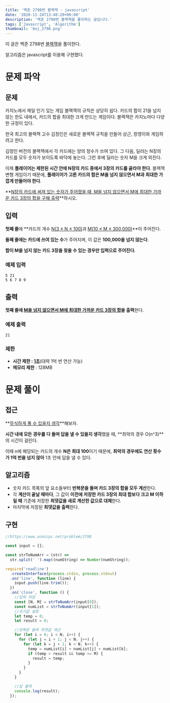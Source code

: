 ```yaml
---
title: '백준 2798번 블랙잭 - javascript'
date: '2020-11-24T13:48:20+00:00'
description: '백준 2798번 블랙잭을 풀이하는 글입니다.'
tags: ['Javascript', 'Algorithm']
thumbnail: 'boj_2798.png'
---
```


이 글은 백준 2798번 [블랙잭](https://www.acmicpc.net/problem/2798)을 풀이한다.

알고리즘은 javascript를 이용해 구현했다.

# 문제 파악

## 문제

카지노에서 제일 인기 있는 게임 블랙잭의 규칙은 상당히 쉽다. 카드의 합이 21을 넘지 않는 한도 내에서, 카드의 합을 최대한 크게 만드는 게임이다. 블랙잭은 카지노마다 다양한 규정이 있다.

한국 최고의 블랙잭 고수 김정인은 새로운 블랙잭 규칙을 만들어 상근, 창영이와 게임하려고 한다.

김정인 버전의 블랙잭에서 각 카드에는 양의 정수가 쓰여 있다. 그 다음, 딜러는 N장의 카드를 모두 숫자가 보이도록 바닥에 놓는다. 그런 후에 딜러는 숫자 M을 크게 외친다.

이제 **플레이어는 제한된 시간 안에 N장의 카드 중에서 3장의 카드를 골라야 한다**. 블랙잭 변형 게임이기 때문에, **플레이어가 고른 카드의 합은 M을 넘지 않으면서 M과 최대한 가깝게 만들어야 한다**.

**<u>N장의 카드에 써져 있는 숫자가 주어졌을 때, M을 넘지 않으면서 M에 최대한 가까운 카드 3장의 합을 구해 출력</u>**하시오.

## 입력

**첫째 줄**에 **카드의 개수 <u>N(3 ≤ N ≤ 100)</u>과 <u>M(10 ≤ M ≤ 300,000)</u>**이 주어진다.

**둘째 줄에는 카드에 쓰여 있는 수**가 주어지며, 이 값은 **100,000을 넘지 않는다**.

**합이 M을 넘지 않는 카드 3장을 찾을 수 있는 경우만 입력으로 주어진다**.

### 예제 입력

```
5 21
5 6 7 8 9
```

## 출력

**첫째 줄에 <u>M을 넘지 않으면서 M에 최대한 가까운 카드 3장의 합</u>을 출력**한다.

### 예제 출력

```
21
```

### 제한

- **시간 제한 : <u>1초</u>**(대략 1억 번 연산 가능)
- **메모리 제한** : 128MB

# 문제 풀이

## 접근

**<u>무식하게 풀 수 있을지 생각</u>**해보자.

**시간 내에 모든 경우를 다 돌며 답을 낼 수 있을지 생각**했을 때, **최악의 경우 O(n^3)**의 시간이 걸린다.

이때 n에 해당되는 카드의 개수 **N은 최대 100**이기 때문에, **최악의 경우에도 연산 횟수가 1억 번을 넘지 않아** 1초 안에 답을 낼 수 있다.

## 알고리즘

- 숫자 카드 목록의 앞 요소들부터 **반복문을 돌며 카드 3장의 합을 모두 계산**한다.
- 각 **계산이 끝날 때마다**, 그 값이 **이전에 저장한 카드 3장의 최대 합보다 크고 M 이하일 때** 기존에 저장한 **최댓값을 새로 계산한 값으로 대체**한다.
- 마지막에 저장된 **최댓값을 출력**한다.

## 구현

```jsx
//https://www.acmicpc.net/problem/2798

const input = [];

const strToNumArr = (str) =>
  str.split(' ').map((numString) => Number(numString));

require('readline')
  .createInterface(process.stdin, process.stdout)
  .on('line', function (line) {
    input.push(line.trim());
  })
  .on('close', function () {
    //입력 저장
    const [N, M] = strToNumArr(input[0]);
    const numList = strToNumArr(input[1]);
    //초기값 설정
    let temp = 0;
    let result = 0;

    //반복문 돌며 최댓값 계산
    for (let i = 0; i < N; i++) {
      for (let j = i + 1; j < N; j++) {
        for (let k = j + 1; k < N; k++) {
          temp = numList[i] + numList[j] + numList[k];
          if (temp > result && temp <= M) {
            result = temp;
          }
        }
      }
    }

    //답 출력
    console.log(result);
  });
```
